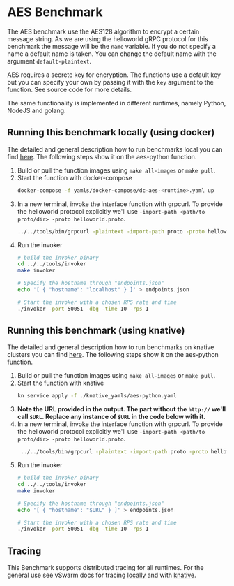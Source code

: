 # AES Benchmark

The AES benchmark use the AES128 algorithm to encrypt a certain message string. As we are using the helloworld gRPC protocol for this benchmark the message will be the `name` variable. If you do not specify a name a default name is taken. You can change the default name with the argument `default-plaintext`.

AES requires a secrete key for encryption. The functions use a default key but you can specify your own by passing it with the `key` argument to the function. See source code for more details.

The same functionality is implemented in different runtimes, namely Python, NodeJS and golang.





## Running this benchmark locally (using docker)

The detailed and general description how to run benchmarks local you can find [here](../../docs/running_locally.md). The following steps show it on the aes-python function.
1. Build or pull the function images using `make all-images` or `make pull`.
2. Start the function with docker-compose
   ```bash
   docker-compose -f yamls/docker-compose/dc-aes-<runtime>.yaml up
   ```
3. In a new terminal, invoke the interface function with grpcurl. To provide the helloworld protocol explicitly we'll use `-import-path <path/to proto/dir> -proto helloworld.proto`.
   ```bash
   ../../tools/bin/grpcurl -plaintext -import-path proto -proto helloworld.proto localhost:50051 helloworld.Greeter.SayHello
   ```
4. Run the invoker
   ```bash
   # build the invoker binary
   cd ../../tools/invoker
   make invoker

   # Specify the hostname through "endpoints.json"
   echo '[ { "hostname": "localhost" } ]' > endpoints.json

   # Start the invoker with a chosen RPS rate and time
   ./invoker -port 50051 -dbg -time 10 -rps 1
   ```


## Running this benchmark (using knative)

The detailed and general description how to run benchmarks on knative clusters you can find [here](../../docs/running_benchmarks.md). The following steps show it on the aes-python function.
1. Build or pull the function images using `make all-images` or `make pull`.
2. Start the function with knative
   ```bash
   kn service apply -f ./knative_yamls/aes-python.yaml
   ```
3. **Note the URL provided in the output. The part without the `http://` we'll call `$URL`. Replace any instance of `$URL` in the code below with it.**
4. In a new terminal, invoke the interface function with grpcurl. To provide the helloworld protocol explicitly we'll use `-import-path <path/to proto/dir> -proto helloworld.proto`.
   ```bash
    ../../tools/bin/grpcurl -plaintext -import-path proto -proto helloworld.proto $URL:50051 helloworld.Greeter.SayHello
   ```
5. Run the invoker
   ```bash
   # build the invoker binary
   cd ../../tools/invoker
   make invoker

   # Specify the hostname through "endpoints.json"
   echo '[ { "hostname": "$URL" } ]' > endpoints.json

   # Start the invoker with a chosen RPS rate and time
   ./invoker -port 50051 -dbg -time 10 -rps 1
   ```
## Tracing
This Benchmark supports distributed tracing for all runtimes. For the general use see vSwarm docs for tracing [locally](../../docs/running_locally.md#tracing) and with [knative](../../docs/running_benchmarks.md#tracing).


